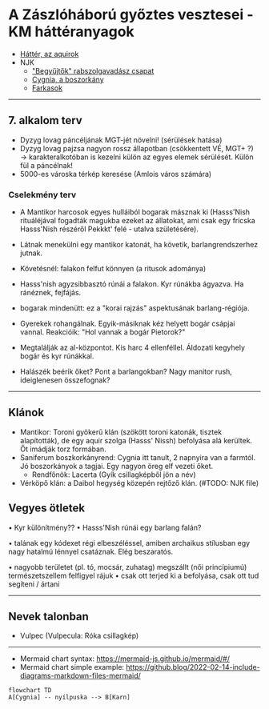 # A Zászlóháború győztes vesztesei - KM háttéranyagok

* [Háttér, az aquirok](./Hatter.md)
* NJK
  * ["Begyűjtők" rabszolgavadász csapat](./NJK/Begyujto_dezertorvadaszok.odt)
  * [Cygnia, a boszorkány](./NJK/Cygnia.gazda.lanya.boszi.md)
  * [Farkasok](./NJK/Farkasok.odt)

---
## 7. alkalom terv
* Dyzyg lovag páncéljának MGT-jét növelni! (sérülések hatása)
* Dyzyg lovag  pajzsa nagyon rossz állapotban (csökkentett VÉ, MGT+ ?)      → karakteralkotóban is kezelni külön az egyes elemek sérülését. Külön fül a páncélnak!
* 5000-es városka térkép keresése (Amlois város számára)

### Cselekmény terv

* A Mantikor harcosok egyes hulláiból bogarak másznak ki (Hasss'Nish rituáléjával fogadták magukba ezeket az állatokat, ami csak egy fricska Hasss'Nish részéről Pekkkt' felé - utalva születésére).

* Látnak menekülni egy mantikor katonát, ha követik, barlangrendszerhez jutnak.
* Követésnél: falakon felfut könnyen (a ritusok adománya)
* Hasss'nish agyzsibbasztó rúnái a falakon. Kyr rúnákba ágyazva. Ha ránéznek, fejfájás.
* bogarak mindenütt: ez a "korai rajzás" aspektusának barlang-régiója.
* Gyerekek rohangálnak. Egyik-másiknak kéz helyett bogár csápjai vannal. Reakcióik: "Hol vannak a bogár Pietorok?"
* Megtalálják az al-központot. Kis harc 4 ellenféllel. Áldozati kegyhely bogár és kyr rúnákkal.

* Halászék beérik őket? Pont a barlangokban? Nagy manitor rush, ideiglenesen összefognak?

---

## Klánok
* Mantikor: Toroni gyökerű klán (szökött toroni katonák, tisztek alapították), de egy aquir szolga (Hasss' Nissh) befolyása alá kerültek. Őt imádják torz formában.
* Saniferum boszkorkányrend: Cygnia itt tanult, 2 napnyira van a farmtól. Jó boszorkányok a tagjai. Egy nagyon öreg elf vezeti őket.
  * Rendfőnök: Lacerta  (Gyík csillagképből jön a név)
* Vérköpő klán: a Daibol hegység közepén rejtőző klán. (#TODO: NJK file)


## Vegyes ötletek
• Kyr különítmény??
• Hasss'Nish rúnái egy barlang falán? 

• talának egy kódexet régi elbeszéléssel, amiben archaikus stílusban egy nagy hatalmú lénnyel csatáznak. Elég beszaratós.

• nagyobb területet (pl. tó, mocsár, zuhatag) megszállt (női princípiumú) természetszellem felfigyel rájuk
    • csak ott terjed ki a befolyása, csak ott tud segíteni / ártani

---

## Nevek talonban
* Vulpec  (Vulpecula: Róka csillagkép)


---

* Mermaid chart syntax: https://mermaid-js.github.io/mermaid/#/
* Mermaid chart simple example: https://github.blog/2022-02-14-include-diagrams-markdown-files-mermaid/

```mermaid
flowchart TD
A[Cygnia] -- nyílpuska --> B[Karn]

```
